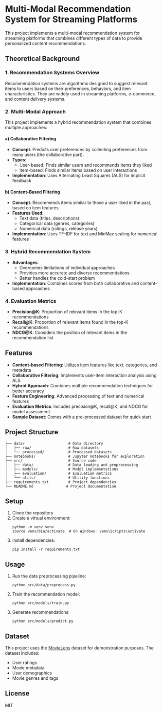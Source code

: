 # Multi-Modal Recommendation System for Streaming Platforms

This project implements a multi-modal recommendation system for streaming platforms that combines different types of data to provide personalized content recommendations.

## Theoretical Background

### 1. Recommendation Systems Overview
Recommendation systems are algorithms designed to suggest relevant items to users based on their preferences, behaviors, and item characteristics. They are widely used in streaming platforms, e-commerce, and content delivery systems.

### 2. Multi-Modal Approach
This project implements a hybrid recommendation system that combines multiple approaches:

#### a) Collaborative Filtering
- **Concept**: Predicts user preferences by collecting preferences from many users (the collaborative part).
- **Types**:
  - User-based: Finds similar users and recommends items they liked
  - Item-based: Finds similar items based on user interactions
- **Implementation**: Uses Alternating Least Squares (ALS) for implicit feedback

#### b) Content-Based Filtering
- **Concept**: Recommends items similar to those a user liked in the past, based on item features.
- **Features Used**:
  - Text data (titles, descriptions)
  - Categorical data (genres, categories)
  - Numerical data (ratings, release years)
- **Implementation**: Uses TF-IDF for text and MinMax scaling for numerical features

### 3. Hybrid Recommendation System
- **Advantages**:
  - Overcomes limitations of individual approaches
  - Provides more accurate and diverse recommendations
  - Better handles the cold-start problem
- **Implementation**: Combines scores from both collaborative and content-based approaches

### 4. Evaluation Metrics
- **Precision@K**: Proportion of relevant items in the top-K recommendations
- **Recall@K**: Proportion of relevant items found in the top-K recommendations
- **NDCG@K**: Considers the position of relevant items in the recommendation list

## Features

- **Content-based Filtering**: Utilizes item features like text, categories, and metadata
- **Collaborative Filtering**: Implements user-item interaction analysis using ALS
- **Hybrid Approach**: Combines multiple recommendation techniques for better accuracy
- **Feature Engineering**: Advanced processing of text and numerical features
- **Evaluation Metrics**: Includes precision@K, recall@K, and NDCG for model assessment
- **Sample Dataset**: Comes with a pre-processed dataset for quick start

## Project Structure

```
├── data/                    # Data directory
│   ├── raw/                 # Raw datasets
│   └── processed/           # Processed datasets
├── notebooks/               # Jupyter notebooks for exploration
├── src/                     # Source code
│   ├── data/                # Data loading and preprocessing
│   ├── models/              # Model implementations
│   ├── evaluation/          # Evaluation metrics
│   └── utils/               # Utility functions
├── requirements.txt         # Project dependencies
└── README.md               # Project documentation
```

## Setup

1. Clone the repository
2. Create a virtual environment:
   ```
   python -m venv venv
   source venv/bin/activate  # On Windows: venv\Scripts\activate
   ```
3. Install dependencies:
   ```
   pip install -r requirements.txt
   ```

## Usage

1. Run the data preprocessing pipeline:
   ```
   python src/data/preprocess.py
   ```
2. Train the recommendation model:
   ```
   python src/models/train.py
   ```
3. Generate recommendations:
   ```
   python src/models/predict.py
   ```

## Dataset

This project uses the [MovieLens](https://grouplens.org/datasets/movielens/) dataset for demonstration purposes. The dataset includes:

- User ratings
- Movie metadata
- User demographics
- Movie genres and tags

## License

MIT
